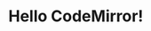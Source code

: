 # Hello CodeMirror!

<script>
  import {setConfig} from "../core/config.js"
  import {Extension} from "../core/extension.js"
  import { SBMatcher } from "../core/model.js";
  import { languageFor } from "../core/languages.js";

  import { h } from "../external/preact.js";

  var baseDir = lively.query(this, "lively-container").getDir()
  setConfig({baseURL: baseDir + '../'})
  Extension.clearRegistry();
</script>

<script>

import {} from './editor.js';

let source = `var a = 3 + 4`


const editor = await (<scml-editor text={source} style="width:400px"></scml-editor>)

const ext =  new Extension().registerReplacement({
      name: "test-hiding-replacement",
      query: new SBMatcher(languageFor("javascript"), [
        (x) => x.type === "number",
      ]),
      rerender: () => true,
      component: ({ node }) =>
        h("span", { style: { "background-color": "red" } }, node.text),
    });

editor.extensions = [ext]


editor
</script>
